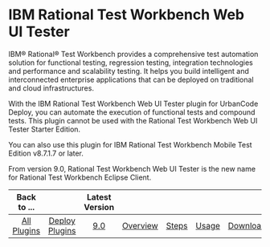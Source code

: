 
IBM Rational Test Workbench Web UI Tester
=========================================


IBM® Rational® Test Workbench provides a comprehensive test automation solution for functional testing, regression testing, integration technologies and performance and scalability testing. It helps you build intelligent and interconnected enterprise applications that can be deployed on traditional and cloud infrastructures. 


With the IBM Rational Test Workbench Web UI Tester plugin for UrbanCode Deploy, you can automate the execution of functional tests and compound tests. This plugin cannot be used with the Rational Test Workbench Web UI Tester Starter Edition.


You can also use this plugin for IBM Rational Test Workbench Mobile Test Edition v8.7.1.7 or later.


From version 9.0, Rational Test Workbench Web UI Tester is the new name for Rational Test Workbench Eclipse Client.




|Back to ...||Latest Version|||||
| :---: | :---: | :---: | :---: | :---: | :---: | :---: |
|[All Plugins](../../index.md)|[Deploy Plugins](../README.md)|[9.0](https://raw.githubusercontent.com/UrbanCode/IBM-UCD-PLUGINS/main/files/RFT-WebUI-UCD/RFT-WebUI-UCD-9.0.zip)|[Overview](overview.md)|[Steps](steps.md)|[Usage](usage.md)|[Downloads](downloads.md)|
